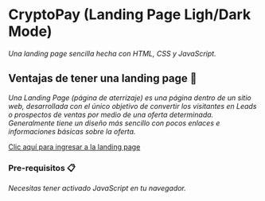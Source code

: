 # CryptoPay (Landing Page Ligh/Dark Mode)

_Una landing page sencilla hecha con HTML, CSS y JavaScript._

## Ventajas de tener una landing page 🚀

_Una Landing Page (página de aterrizaje) es una página dentro de un sitio web, desarrollada con el único objetivo de convertir los visitantes en Leads o prospectos de ventas por medio de una oferta determinada. Generalmente tiene un diseño más sencillo con pocos enlaces e informaciones básicas sobre la oferta._

[Clic aquí para ingresar a la landing page](https://freitasgilberto.github.io/cryptopay-landing-page/)

### Pre-requisitos 📋

_Necesitas tener activado JavaScript en tu navegador._
 
